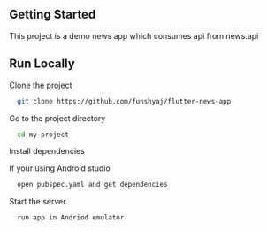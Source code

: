 
## Getting Started
 This project is a demo news app which consumes api from news.api

## Run Locally

Clone the project

```bash
  git clone https://github.com/funshyaj/flutter-news-app
```

Go to the project directory

```bash
  cd my-project
```

Install dependencies

If your using Android studio
```bash
  open pubspec.yaml and get dependencies
```

Start the server

```bash
  run app in Andriod emulator
```

